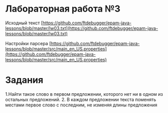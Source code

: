 Лабораторная работа №3
======================

Исходный текст [https://github.com/ftdebugger/epam-java-lessons/blob/master/lw03.txt](https://github.com/ftdebugger/epam-java-lessons/blob/master/lw03.txt)

Настройки парсера [https://github.com/ftdebugger/epam-java-lessons/blob/master/src/main_en_US.properties](https://github.com/ftdebugger/epam-java-lessons/blob/master/src/main_en_US.properties)

Задания
=======

1.Найти такое слово в первом предложении, которого нет ни в одном
  из остальных предложений.
2. В каждом предложении текста поменять местами первое слово с
  последним, не изменяя длины предложения